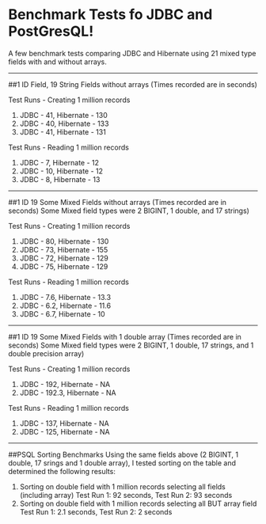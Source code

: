 # Benchmark Tests fo JDBC and PostGresQL!

A few benchmark tests comparing JDBC and Hibernate using 21 mixed type fields with and without arrays.

***
##1 ID Field, 19 String Fields without arrays
(Times recorded are in seconds)

Test Runs - Creating 1 million records
1) JDBC - 41, Hibernate - 130
2) JDBC - 40, Hibernate - 133
3) JDBC - 41, Hibernate - 131

Test Runs - Reading 1 million records
1) JDBC - 7, Hibernate - 12
2) JDBC - 10, Hibernate - 12
3) JDBC - 8, Hibernate - 13

***

##1 ID 19 Some Mixed Fields without arrays
(Times recorded are in seconds)
Some Mixed field types were 2 BIGINT, 1 double, and 17 strings)

Test Runs - Creating 1 million records
1) JDBC - 80, Hibernate - 130
2) JDBC - 73, Hibernate - 155
3) JDBC - 72, Hibernate - 129
4) JDBC - 75, Hibernate - 129

Test Runs - Reading 1 million records
1) JDBC - 7.6, Hibernate - 13.3
2) JDBC - 6.2, Hibernate - 11.6
3) JDBC - 6.7, Hibernate - 10

***
##1 ID 19 Some Mixed Fields with 1 double array
(Times recorded are in seconds)
Some Mixed field types were 2 BIGINT, 1 double, 17 strings, and 1 double precision array)

Test Runs - Creating 1 million records
1) JDBC - 192, Hibernate - NA
2) JDBC - 192.3, Hibernate - NA

Test Runs - Reading 1 million records
1) JDBC - 137, Hibernate - NA
2) JDBC - 125, Hibernate - NA
***
##PSQL Sorting Benchmarks
Using the same fields above (2 BIGINT, 1 double, 17 srings and 1 double array), I tested sorting on the table and determined the following results:

1) Sorting on double field with 1 million records selecting all fields (including array) 
   Test Run 1: 92 seconds, 
   Test Run 2: 93 seconds
2) Sorting on double field with 1 million records selecting all BUT array field 
   Test Run 1: 2.1 seconds, 
   Test Run 2: 2 seconds